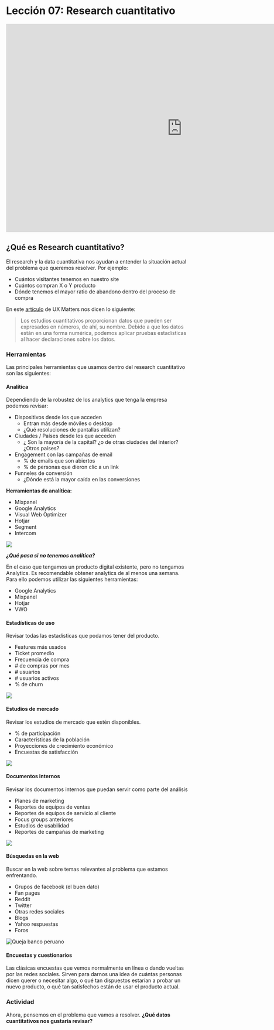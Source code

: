 # Lección 07: Research cuantitativo

<div class="iframeWrapper">
	<iframe src="https://docs.google.com/presentation/d/e/2PACX-1vRQVFicKk5xPtLyulxXhEjE49nmFwIrBhlBqxT2pjA8ON-58Cc5gv3NYw-trXRI0KvaKPSOh0KBk3Vj/embed?start=false&loop=false&delayms=3000" frameborder="0" width="960" height="569" allowfullscreen="true" mozallowfullscreen="true" webkitallowfullscreen="true"></iframe>
</div>

## ¿Qué es Research cuantitativo?

El research y la data cuantitativa nos ayudan a entender la situación actual del problema que queremos resolver. Por ejemplo:

* Cuántos visitantes tenemos en nuestro site
* Cuántos compran X o Y producto
* Dónde tenemos el mayor ratio de abandono dentro del proceso de compra

En este [artículo](https://www.uxmatters.com/mt/archives/2012/09/strengths-and-weaknesses-of-quantitative-and-qualitative-research.php) de UX Matters nos dicen lo siguiente: 

> Los estudios cuantitativos proporcionan datos que pueden ser expresados en números, de ahí, su nombre. Debido a que los datos están en una forma numérica, podemos aplicar pruebas estadísticas al hacer declaraciones sobre los datos.


### Herramientas

Las principales herramientas que usamos dentro del research cuantitativo son las siguientes:

#### Analítica

Dependiendo de la robustez de los analytics que tenga la empresa podemos revisar: 

* Dispositivos desde los que acceden
	* Entran más desde móviles o desktop
	* ¿Qué resoluciones de pantallas utilizan?
* Ciudades / Países desde los que acceden
	* ¿ Son la mayoría de la capital? ¿o de otras ciudades del interior? ¿Otros países?
* Engagement con las campañas de email 
	* % de emails que son abiertos
	* % de personas que dieron clic a un link
* Funneles de conversión 
	* ¿Dónde está la mayor caída en las conversiones


**Herramientas de analítica:**

* Mixpanel
* Google Analytics
* Visual Web Optimizer
* Hotjar
* Segment
* Intercom

![](https://lh3.googleusercontent.com/NsPbuYZN6yjWdnuvjoBBhlI227jjXoVXwzofHlP7DrK8AuA_jVzYBKkGUufY__NVAiUriv0ZLZJYw5vEId34zl8Tiu25ui_3b31cSnHpFty4NWzobbrbrK965vLoTvQ3nFW2jnaNK80)

 _**¿Qué pasa si no tenemos analítica?**_

En el caso que tengamos un producto digital existente, pero no tengamos Analytics. Es recomendable obtener analytics de al menos una semana. Para ello podemos utilizar las siguientes herramientas:

* Google Analytics
* Mixpanel
* Hotjar
* VWO

#### Estadísticas de uso

Revisar todas las estadísticas que podamos tener del producto.

* Features más usados
* Ticket promedio
* Frecuencia de compra
* \# de compras por mes
* \# usuarios
* \# usuarios activos
* % de churn

![](https://lh6.googleusercontent.com/GvrCmCsI_MnWKXNqDuYvJuNA1kDZM2_Ip9iTUkviOko1gvMvDyUyGQ6lQOBQLj6jp9nqe9zpKFFn8Ohip5Zyb1dG7m4D-nBLPUGKf7fIgu0dxTwkmkIEP04yYmokq4ZMAbHQB7rQp0s)

#### Estudios de mercado

Revisar los estudios de mercado que estén disponibles.

* % de participación
* Características de la población
* Proyecciones de crecimiento económico
* Encuestas de satisfacción

![](https://lh5.googleusercontent.com/uLknPlR5Wii0Ftvm2n58XZi5zqGwTCOXXZi3Jeo775sqkBdSE5p-d4YO3umLt_0iXnYF3GJXfpmgpEwVSwux9H7i_Ex63BZuMUYSk6ajkbihRcymvfRMvBGTYfzErQWiI7ITi-OCxKY)

#### Documentos internos

Revisar los documentos internos que puedan servir como parte del análisis

* Planes de marketing
* Reportes de equipos de ventas
* Reportes de equipos de servicio al cliente 
* Focus groups anteriores
* Estudios de usabilidad
* Reportes de campañas de marketing

![](https://lh4.googleusercontent.com/G3JkQKrZ8HmNAjH3NlQ_zIMFoLlDwYozNtNkmn47jS0NwrjxHfOktXoKCSxiW71yxzbciWdM1ZBGXNnDx_PXdDrpOmODJL3V4g_0Q1E_-ddbIIScsmn3Wgv7reEfZaMd5S0WbJVxwjs)

#### Búsquedas en la web

Buscar en la web sobre temas relevantes al problema que estamos enfrentando. 

* Grupos de facebook (el buen dato)
* Fan pages
* Reddit
* Twitter
* Otras redes sociales
* Blogs
* Yahoo respuestas
* Foros


![Queja banco peruano](https://lh6.googleusercontent.com/D9TJpHB4tRuiHlRUY59wt_kaIUZie36FKEFEWBEq2J59XUx_fj03XLrnGCnaezlcqsnJ7GpE-rjZfLDQKGWpyI4PGpoenjPL2juf4Pgk22oJKcuh-imKijKkLPHsgdDPE13OywQs3fU)

#### Encuestas y cuestionarios

Las clásicas encuestas que vemos normalmente en línea o dando vueltas por las redes sociales. Sirven para darnos una idea de cuántas personas dicen querer o necesitar algo, o qué tan dispuestos estarían a probar un nuevo producto, o qué tan satisfechos están de usar el producto actual.

### Actividad

Ahora, pensemos en el problema que vamos a resolver. **¿Qué datos cuantitativos nos gustaría revisar?**
